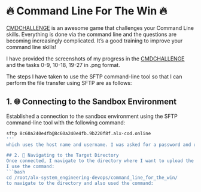 # 🔥 Command Line For The Win 🔥

[CMDCHALLENGE](https://cmdchallenge.com/) is an awesome game that challenges your Command Line skills. Everything is done via the command line and the questions are becoming increasingly complicated. It’s a good training to improve your command line skills!

I have provided the screenshots of my progress in the [CMDCHALLENGE](https:cmdchallenge.com/) and the tasks 0-9, 10-18, 19-27 in .png format.

The steps I have taken to use the SFTP command-line tool so that I can perform the file transfer using SFTP are as follows:

## 1. 🌐 Connecting to the Sandbox Environment
Established a connection to the sandbox environment using the SFTP command-line tool with the following command:
```bash
sftp 8c60a240e4fb@8c60a240e4fb.9b220f8f.alx-cod.online
'''
which uses the host name and username. I was asked for a password and used the one provided to me for the sandbox environment.

## 2. 🚀 Navigating to the Target Directory
Once connected, I navigate to the directory where I want to upload the screenshots, which is `/root/alx-system_engineering-devops/command_line_for_the_win/` directory.
I use the command:
```bash
cd /root/alx-system_engineering-devops/command_line_for_the_win/
to navigate to the directory and also used the command:

